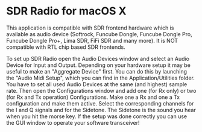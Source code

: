 # SDR Radio for macOS X

This application is compatible with SDR frontend hardware which is available as
audio device (Softrock, Funcube Dongle, Funcube Dongle Pro, Funcube Dongle Pro+, Lima SDR, FiFi SDR and many more).
It is NOT compatible with RTL chip based SDR frontends.

To set up SDR Radio open the Audio Devices window and select an Audio Device for Input and Output.
Depending on your hardware setup it may be useful to make an "Aggregate Device" first.
You can do this by launching the "Audio Midi Setup", which you can find in the Application/Utilities folder.
You have to set all used Audio Devices at the same (and highest) sample rate.
Then open the Configurations window and add one (for Rx only) or two (for Rx and Tx operation) Configurations.
Make one a Rx and one a Tx configuration and make them active. Select the corresponding channels for the I and Q signals and for the Sidetone. The Sidetone is the sound you hear when you hit the morse key.
If the setup was done correctly you can use the GUI window to operate your software transceiver!